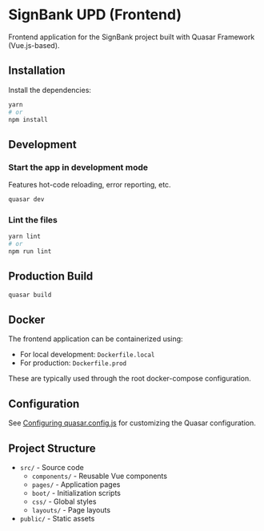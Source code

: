 # SignBank UPD (Frontend)

Frontend application for the SignBank project built with Quasar Framework (Vue.js-based).

## Installation

Install the dependencies:

```bash
yarn
# or
npm install
```

## Development

### Start the app in development mode
Features hot-code reloading, error reporting, etc.

```bash
quasar dev
```

### Lint the files

```bash
yarn lint
# or
npm run lint
```

## Production Build

```bash
quasar build
```

## Docker

The frontend application can be containerized using:
- For local development: `Dockerfile.local`
- For production: `Dockerfile.prod`

These are typically used through the root docker-compose configuration.

## Configuration

See [Configuring quasar.config.js](https://v2.quasar.dev/quasar-cli-vite/quasar-config-js) for customizing the Quasar configuration.

## Project Structure

- `src/` - Source code
  - `components/` - Reusable Vue components
  - `pages/` - Application pages
  - `boot/` - Initialization scripts
  - `css/` - Global styles
  - `layouts/` - Page layouts
- `public/` - Static assets
